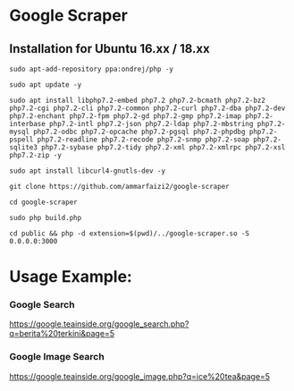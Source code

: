 
# Google Scraper

## Installation for Ubuntu 16.xx / 18.xx

```shell
sudo apt-add-repository ppa:ondrej/php -y

sudo apt update -y

sudo apt install libphp7.2-embed php7.2 php7.2-bcmath php7.2-bz2 php7.2-cgi php7.2-cli php7.2-common php7.2-curl php7.2-dba php7.2-dev php7.2-enchant php7.2-fpm php7.2-gd php7.2-gmp php7.2-imap php7.2-interbase php7.2-intl php7.2-json php7.2-ldap php7.2-mbstring php7.2-mysql php7.2-odbc php7.2-opcache php7.2-pgsql php7.2-phpdbg php7.2-pspell php7.2-readline php7.2-recode php7.2-snmp php7.2-soap php7.2-sqlite3 php7.2-sybase php7.2-tidy php7.2-xml php7.2-xmlrpc php7.2-xsl php7.2-zip -y

sudo apt install libcurl4-gnutls-dev -y

git clone https://github.com/ammarfaizi2/google-scraper

cd google-scraper

sudo php build.php

cd public && php -d extension=$(pwd)/../google-scraper.so -S 0.0.0.0:3000
```


# Usage Example:

### Google Search
https://google.teainside.org/google_search.php?q=berita%20terkini&page=5


### Google Image Search
https://google.teainside.org/google_image.php?q=ice%20tea&page=5
